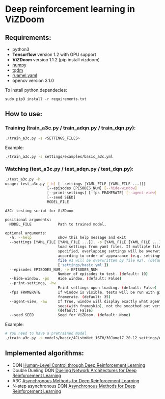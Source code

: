 # Deep reinforcement learning in ViZDoom
## Requirements:
- python3
- **Tensorflow** version 1.2 with GPU support
- **ViZDoom** version 1.1.2 (pip install vizdoom)
- [numpy](https://pypi.python.org/pypi/numpy/1.12.0b1)
- [tqdm](https://pypi.python.org/pypi/tqdm)
- [ruamel.yaml](https://pypi.python.org/pypi/ruamel.yaml/0.13.4)
- opencv version 3.1.0

To install python dependecies:
```
sudo pip3 install -r requirements.txt
```
## How to use:


### Training (train_a3c.py / train_adqn.py / train_dqn.py):

```bash
./train_a3c.py -s <SETTINGS_FILES>

```
Example:
```bash
./train_a3c.py -s settings/examples/basic_a3c.yml 
```


### Watching (test_a3c.py / test_adqn.py / test_dqn.py):

```bash
./test_a3c.py -h
usage: test_a3c.py [-h] [--settings [YAML_FILE [YAML_FILE ...]]]
                   [--episodes EPISODES_NUM] [--hide-window]
                   [--print-settings] [-fps FRAMERATE] [--agent-view]
                   [--seed SEED]
                   MODEL_FILE

A3C: testing script for ViZDoom

positional arguments:
  MODEL_FILE            Path to trained model.

optional arguments:
  -h, --help            show this help message and exit
  --settings [YAML_FILE [YAML_FILE ...]], -s [YAML_FILE [YAML_FILE ...]]
                        load settings from yaml files. If multiple files are
                        specified, overlapping settings will be overwritten
                        according to order of appearance (e.g. settings from
                        file #1 will be overwritten by file #2). (default:
                        ['settings/basic.yml'])
  --episodes EPISODES_NUM, -e EPISODES_NUM
                        Number of episodes to test. (default: 10)
  --hide-window, -ps    Hide window. (default: False)
  --print-settings, -hw
                        Print settings upon loading. (default: False)
  -fps FRAMERATE        If window is visible, tests will be run with given
                        framerate. (default: 35)
  --agent-view, -aw     If True, window will display exactly what agent
                        sees(with frameskip), not the smoothed out version.
                        (default: False)
  --seed SEED           Seed for ViZDoom. (default: None)

```
Example:
```bash
# You need to have a pretrained model
./train_a3c.py -s models/basic/ACLstmNet_16TH/30June17_20.12 settings/examples/basic_a3c.yml 
```
## Implemented algorithms:
- DQN [Human-Level Control through Deep Reinforcement Learning](http://home.uchicago.edu/~arij/journalclub/papers/2015_Mnih_et_al.pdf)  
- Double Dueling DQN [Dueling Network Architectures for Deep Reinforcement Learning](http://arxiv.org/abs/1511.06581)  
- A3C [Asynchronous Methods for Deep Reinforcement Learning](https://arxiv.org/pdf/1602.01783v2.pdf)
- N-step asynchronous DQN [Asynchronous Methods for Deep Reinforcement Learning](https://arxiv.org/pdf/1602.01783v2.pdf)

